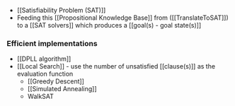 - [[Satisfiability Problem (SAT)]] 
- Feeding this [[Propositional Knowledge Base]] from ([[TranslateToSAT]]) to a [[SAT solvers]] which produces a [[goal(s) - goal state(s)]]

### Efficient implementations
- [[DPLL algorithm]]
- [[Local Search]] - use the number of unsatisfied [[clause(s)]] as the evaluation function
	- [[Greedy Descent]]
	- [[Simulated Annealing]]
	- WalkSAT